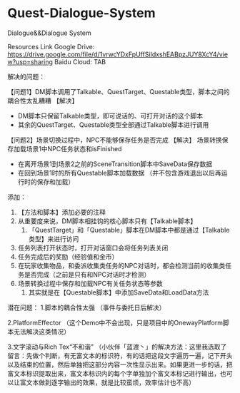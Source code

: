 # Quest-Dialogue-System
Dialogue&amp;&amp;Dialogue System

Resources Link
Google Drive: https://drive.google.com/file/d/1vrwcYDxFpUffSiIdxshEABpzJUY8XcY4/view?usp=sharing
Baidu Cloud: TAB

解决的问题：

【问题1】DM脚本调用了Talkable、QuestTarget、Questable类型，脚本之间的耦合性太乱糟糟
【解决】
* DM脚本只保留Talkable类型，即可说话的、可打开对话的这个脚本
* 其余的QuestTarget、Questable类型全部通过Talkable脚本进行调用

【问题2】场景切换过程中，NPC不能够保存任务是否完成
【解决】
场景转换保存加载场景1中NPC任务状态和isFinished
* 在离开场景1到场景2之前的SceneTransition脚本中SaveData保存数据
* 在回到场景1时的所有Questable脚本加载数据
（并不包含游戏退出以后再运行时的保存和加载）

添加：
1. 【方法和脚本】添加必要的注释
2. 从重要度来说，DM脚本相挂钩的核心脚本只有【Talkable脚本】
    1. 「QuestTarget」和「Questable」脚本在DM脚本中都是通过【Talkable类型】来进行访问
3. 任务列表打开状态时，打开对话窗口会将任务列表关闭
4. 任务完成后的奖励（经验值和金币）
5. 在玩家收集物品，和委派收集类任务的NPC对话时，都会检测当前的收集类任务是否完成（之前是只有和NPC对话时才检测）
6. 场景转换过程中保存和加载NPC有关任务状态等参数
    1. 其实就是在【Questable脚本】中添加SaveData和LoadData方法

潜在问题：
1.脚本的耦合性太强
（事件与委托日后解决）

2.PlatformEffector
（这个Demo中不会出现，只是项目中的OnewayPlatform脚本无法解决这类情况）

3.文字滚动与Rich Tex“不和谐”
（小伙伴「蓝渡丶」的解决方法：这里我选取了留言：先做个判断，有无富文本的标识符，有的话把这段文字遍历一遍，记下开头以及结束的位置，然后单独把这部分内容一次性显示出来。如果更进一步的话，把富文本标识提取出来，富文本标识内的每个字单独加个富文本标记进行输出，也可以让富文本做到逐字输出的效果，就是比较蛮烦，效率估计也不高）
